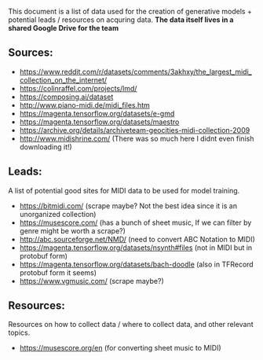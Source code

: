 This document is a list of data used for the creation of generative models + potential leads / resources on acquring data. **The data itself lives in a shared Google Drive for the team**

## Sources:
* https://www.reddit.com/r/datasets/comments/3akhxy/the_largest_midi_collection_on_the_internet/
* https://colinraffel.com/projects/lmd/
* https://composing.ai/dataset
* http://www.piano-midi.de/midi_files.htm
* https://magenta.tensorflow.org/datasets/e-gmd
* https://magenta.tensorflow.org/datasets/maestro
* https://archive.org/details/archiveteam-geocities-midi-collection-2009 
* http://www.midishrine.com/ (There was so much here I didnt even finish downloading it!)

## Leads:
A list of potential good sites for MIDI data to be used for model training.
* https://bitmidi.com/ (scrape maybe? Not the best idea since it is an unorganized collection)
* https://musescore.com/ (has a bunch of sheet music, If we can filter by genre might be worth a scrape?)
* http://abc.sourceforge.net/NMD/ (need to convert ABC Notation to MIDI)
* https://magenta.tensorflow.org/datasets/nsynth#files (not in MIDI but in protobuf form)
* https://magenta.tensorflow.org/datasets/bach-doodle (also in TFRecord protobuf form it seems)
* https://www.vgmusic.com/ (scrape maybe?)

## Resources:
Resources on how to collect data / where to collect data, and other relevant topics.
* https://musescore.org/en (for converting sheet music to MIDI)
